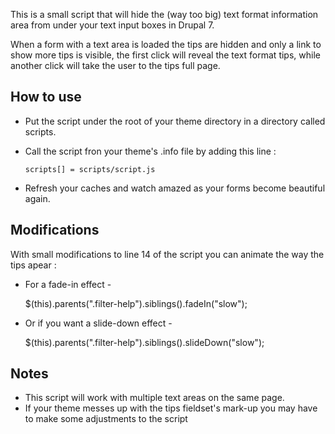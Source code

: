 This is a small script that will hide the (way too big) text format information area 
from under your text input boxes in Drupal 7.

When a form with a text area is loaded the tips are hidden and only a link to show 
more tips is visible, the first click will reveal the text format tips, while another
click will take the user to the tips full page. 

## How to use
* Put the script under the root of your theme directory in a directory called scripts.
* Call the script fron your theme's .info file by adding this line :
      
      scripts[] = scripts/script.js
      
* Refresh your caches and watch amazed as your forms become beautiful again.

## Modifications
With small modifications to line 14 of the script you can animate the way the tips apear :

* For a fade-in effect -

    $(this).parents(".filter-help").siblings().fadeIn("slow");
    
* Or if you want a slide-down effect -
 
    $(this).parents(".filter-help").siblings().slideDown("slow");

## Notes
* This script will work with multiple text areas on the same page.
* If your theme messes up with the tips fieldset's mark-up you may have to make some 
  adjustments to the script
